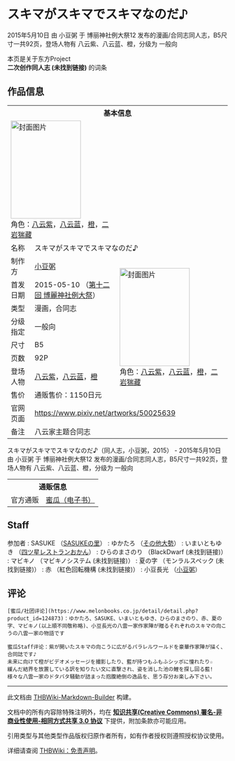 # スキマがスキマでスキマなのだ♪

<!-- source html: G:\repos\THBWiki-Markdown-Builder\THBWikiMarkdown\Temp\main\0\06\ns0%3A%E3%82%B9%E3%82%AD%E3%83%9E%E3%81%8C%E3%82%B9%E3%82%AD%E3%83%9E%E3%81%A7%E3%82%B9%E3%82%AD%E3%83%9E%E3%81%AA%E3%81%AE%E3%81%A0%E2%99%AA.html -->

2015年5月10日 由 小豆粥 于 博丽神社例大祭12 发布的漫画/合同志同人志，B5尺寸一共92页，登场人物有 八云紫、八云蓝、橙，分级为 一般向

本页是关于东方Project  
 **二次创作同人志 (未找到链接)** 的词条

## 作品信息

<table><tbody><tr><th colspan="3">基本信息</th></tr><tr><td class="cover-artwork-mobile" colspan="2"><a href="./文件-スキマがスキマでスキマなのだ♪封面.jpg.md" class="image" title="封面图片"><img alt="封面图片" src="https://upload.thwiki.cc/thumb/d/d6/%E3%82%B9%E3%82%AD%E3%83%9E%E3%81%8C%E3%82%B9%E3%82%AD%E3%83%9E%E3%81%A7%E3%82%B9%E3%82%AD%E3%83%9E%E3%81%AA%E3%81%AE%E3%81%A0%E2%99%AA%E5%B0%81%E9%9D%A2.jpg/160px-%E3%82%B9%E3%82%AD%E3%83%9E%E3%81%8C%E3%82%B9%E3%82%AD%E3%83%9E%E3%81%A7%E3%82%B9%E3%82%AD%E3%83%9E%E3%81%AA%E3%81%AE%E3%81%A0%E2%99%AA%E5%B0%81%E9%9D%A2.jpg" decoding="async" loading="lazy" width="160" height="224" srcset="https://upload.thwiki.cc/thumb/d/d6/%E3%82%B9%E3%82%AD%E3%83%9E%E3%81%8C%E3%82%B9%E3%82%AD%E3%83%9E%E3%81%A7%E3%82%B9%E3%82%AD%E3%83%9E%E3%81%AA%E3%81%AE%E3%81%A0%E2%99%AA%E5%B0%81%E9%9D%A2.jpg/240px-%E3%82%B9%E3%82%AD%E3%83%9E%E3%81%8C%E3%82%B9%E3%82%AD%E3%83%9E%E3%81%A7%E3%82%B9%E3%82%AD%E3%83%9E%E3%81%AA%E3%81%AE%E3%81%A0%E2%99%AA%E5%B0%81%E9%9D%A2.jpg 1.5x, https://upload.thwiki.cc/thumb/d/d6/%E3%82%B9%E3%82%AD%E3%83%9E%E3%81%8C%E3%82%B9%E3%82%AD%E3%83%9E%E3%81%A7%E3%82%B9%E3%82%AD%E3%83%9E%E3%81%AA%E3%81%AE%E3%81%A0%E2%99%AA%E5%B0%81%E9%9D%A2.jpg/320px-%E3%82%B9%E3%82%AD%E3%83%9E%E3%81%8C%E3%82%B9%E3%82%AD%E3%83%9E%E3%81%A7%E3%82%B9%E3%82%AD%E3%83%9E%E3%81%AA%E3%81%AE%E3%81%A0%E2%99%AA%E5%B0%81%E9%9D%A2.jpg 2x" data-file-width="740" data-file-height="1036"></a><div class="cover-char">角色：<a href="./八云紫.md" title="八云紫">八云紫</a>，<a href="./八云蓝.md" title="八云蓝">八云蓝</a>，<a href="./橙.md" title="橙">橙</a>，<a href="./二岩猯藏.md" title="二岩猯藏">二岩猯藏</a></div></td>
</tr><tr><td class="label">名称</td><td colspan="2"> スキマがスキマでスキマなのだ♪ </td></tr><tr><td class="label">制作方</td><td><a href="./小豆粥.md" title="小豆粥">小豆粥</a></td><td class="cover-artwork" rowspan="8" style="min-width:224px;"><a href="./文件-スキマがスキマでスキマなのだ♪封面.jpg.md" class="image" title="封面图片"><img alt="封面图片" src="https://upload.thwiki.cc/thumb/d/d6/%E3%82%B9%E3%82%AD%E3%83%9E%E3%81%8C%E3%82%B9%E3%82%AD%E3%83%9E%E3%81%A7%E3%82%B9%E3%82%AD%E3%83%9E%E3%81%AA%E3%81%AE%E3%81%A0%E2%99%AA%E5%B0%81%E9%9D%A2.jpg/160px-%E3%82%B9%E3%82%AD%E3%83%9E%E3%81%8C%E3%82%B9%E3%82%AD%E3%83%9E%E3%81%A7%E3%82%B9%E3%82%AD%E3%83%9E%E3%81%AA%E3%81%AE%E3%81%A0%E2%99%AA%E5%B0%81%E9%9D%A2.jpg" decoding="async" loading="lazy" width="160" height="224" srcset="https://upload.thwiki.cc/thumb/d/d6/%E3%82%B9%E3%82%AD%E3%83%9E%E3%81%8C%E3%82%B9%E3%82%AD%E3%83%9E%E3%81%A7%E3%82%B9%E3%82%AD%E3%83%9E%E3%81%AA%E3%81%AE%E3%81%A0%E2%99%AA%E5%B0%81%E9%9D%A2.jpg/240px-%E3%82%B9%E3%82%AD%E3%83%9E%E3%81%8C%E3%82%B9%E3%82%AD%E3%83%9E%E3%81%A7%E3%82%B9%E3%82%AD%E3%83%9E%E3%81%AA%E3%81%AE%E3%81%A0%E2%99%AA%E5%B0%81%E9%9D%A2.jpg 1.5x, https://upload.thwiki.cc/thumb/d/d6/%E3%82%B9%E3%82%AD%E3%83%9E%E3%81%8C%E3%82%B9%E3%82%AD%E3%83%9E%E3%81%A7%E3%82%B9%E3%82%AD%E3%83%9E%E3%81%AA%E3%81%AE%E3%81%A0%E2%99%AA%E5%B0%81%E9%9D%A2.jpg/320px-%E3%82%B9%E3%82%AD%E3%83%9E%E3%81%8C%E3%82%B9%E3%82%AD%E3%83%9E%E3%81%A7%E3%82%B9%E3%82%AD%E3%83%9E%E3%81%AA%E3%81%AE%E3%81%A0%E2%99%AA%E5%B0%81%E9%9D%A2.jpg 2x" data-file-width="740" data-file-height="1036"></a><div class="cover-char">角色：<a href="./八云紫.md" title="八云紫">八云紫</a>，<a href="./八云蓝.md" title="八云蓝">八云蓝</a>，<a href="./橙.md" title="橙">橙</a>，<a href="./二岩猯藏.md" title="二岩猯藏">二岩猯藏</a></div></td>
</tr><tr><td class="label">首发日期</td><td>2015-05-10&#160;（<a href="/展会作品列表?e=%E5%8D%9A%E4%B8%BD%E7%A5%9E%E7%A4%BE%E4%BE%8B%E5%A4%A7%E7%A5%AD%2312">第十二回 博麗神社例大祭</a>）</td></tr><tr><td class="label">类型</td><td>漫画，合同志</td></tr><tr><td class="label">分级指定</td><td>一般向</td></tr><tr><td class="label">尺寸</td><td>B5</td></tr><tr><td class="label">页数</td><td>92P</td></tr><tr><td class="label">登场人物</td><td><a href="./八云紫.md" title="八云紫">八云紫</a>，<a href="./八云蓝.md" title="八云蓝">八云蓝</a>，<a href="./橙.md" title="橙">橙</a></td></tr><tr><td class="label">售价</td><td>通贩售价：1150日元</td></tr>
<tr><td class="label">官网页面</td><td colspan="2"><a rel="nofollow" class="external free" href="https://www.pixiv.net/artworks/50025639">https://www.pixiv.net/artworks/50025639</a></td></tr><tr><td class="label">备注</td><td colspan="2">八云家主题合同志</td></tr></tbody></table>

スキマがスキマでスキマなのだ♪（同人志，小豆粥，2015） - 2015年5月10日 由 小豆粥 于 博丽神社例大祭12 发布的漫画/合同志同人志，B5尺寸一共92页，登场人物有 八云紫、八云蓝、橙，分级为 一般向

<table><tbody><tr><th colspan="3">通贩信息</th></tr><tr><td class="label">官方通贩</td><td colspan="2"><a rel="nofollow" class="external text" href="https://www.melonbooks.co.jp/detail/detail.php?product_id=252081">蜜瓜（电子书）</a></td></tr></tbody></table>



## Staff
参加者
: SASUKE （[SASUKEの里](./SASUKEの里.md)）
: ゆかたろ （[その他大勢](./その他大勢.md)）
: いまいともゆき （[四ツ星レストランおかん](./四ツ星レストランおかん.md)）
: ひらのまさのり （BlackDwarf (未找到链接)）
: マビキノ （マビキノシステム (未找到链接)）
: 夏の字 （モンラルスペック (未找到链接)）
: 赤 （紅色回転機構 (未找到链接)）
: 小豆長光 （[小豆粥](./小豆粥.md)）


## 评论
```
[蜜瓜/社团评论](https://www.melonbooks.co.jp/detail/detail.php?product_id=124873)：ゆかたろ、SASUKE、いまいともゆき、ひらのまさのり、赤、夏の字、マビキノ(以上順不同敬称略)、小豆長光の八雲一家作家陣が贈るそれぞれのスキマの向こうの八雲一家の物語です 
```

```
蜜瓜Staff评论：紫が開いたスキマの向こうに広がるパラレルワールドを豪華作家陣が描く、合同誌です♪
未来に向けて橙がビデオメッセージを撮影したり、藍が持つもふもふシッポに憧れたり☆
緩んだ結界を放置している訳を知りたい文に直撃され、姿を消した池の鯉を探し回る藍!
様々な八雲一家のドタバタ騒動が詰まった抱腹絶倒の逸品を、思う存分お楽しみ下さい。 
```

  
  

  





---

此文档由 [THBWiki-Markdown-Builder](https://github.com/Delsin-Yu/THBWiki-Markdown-Builder) 构建。

文档中的所有内容除特殊注明外，均在 [**知识共享(Creative Commons) 署名-非商业性使用-相同方式共享 3.0 协议**](https://creativecommons.org/licenses/by-sa/3.0/deed.zh-hans) 下提供，附加条款亦可能应用。

引用类型与其他类型作品版权归原作者所有，如有作者授权则遵照授权协议使用。

详细请查阅 [THBWiki：免责声明](https://thbwiki.cc/THBWiki:%E5%85%8D%E8%B4%A3%E5%A3%B0%E6%98%8E)。

